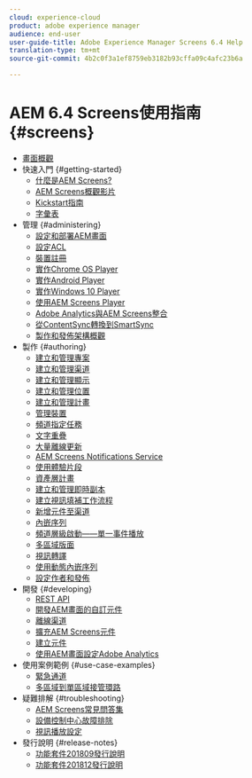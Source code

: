 ```yaml
---
cloud: experience-cloud
product: adobe experience manager
audience: end-user
user-guide-title: Adobe Experience Manager Screens 6.4 Help
translation-type: tm+mt
source-git-commit: 4b2c0f3a1ef8759eb3182b93cffa09c4afc23b6a

---
```



# AEM 6.4 Screens使用指南 {#screens}

+ [畫面概觀](home.md)
+ 快速入門 {#getting-started}
   + [什麼是AEM Screens?](aem-screens-introduction.md)
   + [AEM Screens概觀影片](screens-concepts-feature-video-understand.md)
   + [Kickstart指南](kickstart-for-aem-screens.md)
   + [字彙表](screens-glossary.md)
+ 管理 {#administering}
   + [設定和部署AEM畫面](configuring-screens-introduction.md)
   + [設定ACL](setting-up-acls.md)
   + [裝置註冊](device-registration.md)
   + [實作Chrome OS Player](implementing-chrome-os-player.md)
   + [實作Android Player](implementing-android-player.md)
   + [實作Windows 10 Player](implementing-windows-player.md)
   + [使用AEM Screens Player](working-with-screens-player.md)
   + [Adobe Analytics與AEM Screens整合](adobe-analytics-integration-aem-screens.md)
   + [從ContentSync轉換到SmartSync](smartsync.md)
   + [製作和發佈架構概觀](author-publish-architecture-overview.md)
+ 製作 {#authoring}
   + [建立和管理專案](creating-a-screens-project.md)
   + [建立和管理渠道](managing-channels.md)
   + [建立和管理顯示](managing-displays.md)
   + [建立和管理位置](managing-locations.md)
   + [建立和管理計畫](managing-schedules.md)
   + [管理裝置](managing-devices.md)
   + [頻道指定任務](channel-assignment.md)
   + [文字重疊](text-overlay.md)
   + [大量離線更新](bulk-offline-update.md)
   + [AEM Screens Notifications Service](screens-notifications-service.md)
   + [使用體驗片段](experience-fragments-in-screens.md)
   + [資產層計畫](asset-level-scheduling.md)
   + [建立和管理即時副本](managing-livecopy.md)
   + [建立視訊填補工作流程](creating-a-video-padding-workflow.md)
   + [新增元件至渠道](adding-components-to-a-channel.md)
   + [內嵌序列](embedded-sequences.md)
   + [頻道層級啟動——單一事件播放](channel-level-activation.md)
   + [多區域版面](multi-zone-layout-aem-screens.md)
   + [視訊轉譯](generating-renditions.md)
   + [使用動態內嵌序列](dynamic-embedded-sequences.md)
   + [設定作者和發佈](author-and-publish.md)
+ 開發 {#developing}
   + [REST API](rest-api.md)
   + [開發AEM畫面的自訂元件](developing-custom-component-tutorial-develop.md)
   + [離線渠道](offline-channels.md)
   + [擴充AEM Screens元件](extending-component-tutorial-develop.md)
   + [建立元件](creating-components.md)
   + [使用AEM畫面設定Adobe Analytics](configuring-adobe-analytics-aem-screens.md)
+ 使用案例範例 {#use-case-examples}
   + [緊急通道](emergency-channel.md)
   + [多區域到單區域接管環路](multizone-to-singlezone.md)
+ 疑難排解 {#troubleshooting}
   + [AEM Screens常見問答集](aem-screens-faqs.md)
   + [設備控制中心故障排除](monitoring-screens.md)
   + [視訊播放設定](troubleshoot-videos.md)
+ 發行說明 {#release-notes}
   + [功能套件201809發行說明](screens-release-notes.md)
   + [功能套件201812發行說明](release-notes-fp-201812.md)
